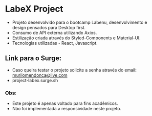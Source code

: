 # LabeX Project

 - Projeto desenvolvido para o bootcamp Labenu, desenvolvimento e design pensados para Desktop first.
 - Consumo de API externa utilizando Axios.
 - Estilização criada através do Styled-Components e Material-UI.
 - Tecnologias utilizadas - React, Javascript.

 ## Link para o Surge: 
 - Caso queira testar o projeto solicite a senha através do email: murilomendonca@live.com
 - project-labex.surge.sh

 ### Obs:
 - Este projeto é apenas voltado para fins acadêmicos.
 - Não foi implementada a responsividade neste projeto.

